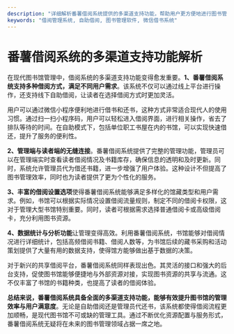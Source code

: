 ```yaml
---
description: "详细解析番薯借阅系统提供的多渠道支持功能，帮助用户更方便地进行图书管理和借阅。"
keywords: "借阅管理系统, 自助借阅, 图书管理软件, 微信借书系统"
---
```

# 番薯借阅系统的多渠道支持功能解析

在现代图书馆管理中，借阅系统的多渠道支持功能变得愈发重要。**1、番薯借阅系统支持多种借阅方式，满足不同用户需求**。该系统不仅可以通过线上平台进行操作，还支持线下自助借阅，让读者在选择借阅方式时更加灵活。

用户可以通过微信小程序便利地进行借书和还书，这种方式非常适合现代人的使用习惯。通过扫一扫小程序码，用户可以轻松进入借阅界面，进行相关操作，省去了排队等待的时间。在自助模式下，包括单位职工书屋在内的书馆，可以实现快速借还，提升了服务的便利性。

**2、管理端与读者端的无缝连接**。番薯借阅系统提供了完整的管理功能，管理员可以在管理端实时查看读者借阅情况及书籍库存，确保信息的透明和及时更新。同时，系统允许管理员代为借还书籍，进一步增强了用户体验。这种设计不但提高了图书管理效率，同时也为读者提供了更为个性化的服务。

**3、丰富的借阅设置选项**使得番薯借阅系统能够满足多样化的馆藏类型和用户需求。例如，书馆可以根据实际情况设置借阅流量规则，制定不同的借阅卡权限，这对于管理大型书馆特别重要。同时，读者可根据需求选择普通借阅卡或高级借阅卡，充分利用图书资源。

**4、数据统计与分析功能**让管理变得高效。利用番薯借阅系统，书馆能够对借阅情况进行详细统计，包括高频借阅书籍、借阅人数等，为书馆后续的藏书采购和活动策划提供了大量有用的数据支持，使得馆方能够做出基于数据的决策。

对于新兴的共享借阅平台，番薯借阅系统同样表现出色。其灵活的接口和强大的后台支持，促使图书馆能够便捷地与外部资源对接，实现图书资源的共享与流通。这不仅丰富了书馆的书籍种类，也提高了读者的借阅体验。

**总结来说，番薯借阅系统具备全面的多渠道支持功能，能够有效提升图书馆的管理效率与用户满意度**。无论是自助借阅还是管理员代还书，该系统都使得借阅流程更加顺畅，是现代图书馆不可或缺的管理工具。通过不断优化资源配置与服务形式，番薯借阅系统无疑将在未来的图书管理领域占据一席之地。
